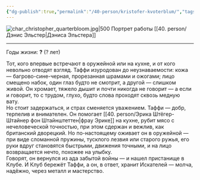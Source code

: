```yaml
---
{"dg-publish":true,"permalink":"/40-person/kristofer-kvoterblum/","tags":["личность/клуб"]}
---
```



![char_christopher_quarterbloom.jpg|500](/img/user/char_christopher_quarterbloom.jpg)
Портрет работы [[40. person/Дэнис Эльстер\|Дэниса Эльстера]]
***

Годы жизни: **?** (? лет)

Тот, кого впервые встречают в оружейной или на кухне, и от кого невольно отводят взгляд. Таффи изуродован до неузнаваемости: кожа — багрово-сине-черная, прорезанная шрамами и ожогами; лицо смещено набок, один глаз будто не смотрит, а другой — слишком живой. Он хромает, тяжело дышит и почти никогда не говорит — а если и говорит, то с трудом, глухо, будто слова проходят сквозь медную вату.  
Но стоит задержаться, и страх сменяется уважением. Таффи — добр, терпелив и внимателен. Он помогает [[40. person/Эрика Штёгер-Штайнер фон Штайнштеттен\|фрау Эрике]] на кухне, рубит мясо с нечеловеческой точностью, при этом сдержан и вежлив, как британский дворецкий. Но по-настоящему оживает он в оружейной — при виде сломанной пружины, тусклого лезвия или старого ружья, его руки вдруг становятся быстрыми, движения точными, и на лицо возвращается нечто, похожее на улыбку.  
Говорят, он вернулся из ада забытой войны — и нашел пристанище в Клубе. И Клуб бережёт Таффи, а он, в ответ, хранит Искателей — молча, надёжно, через металл и мастерство.